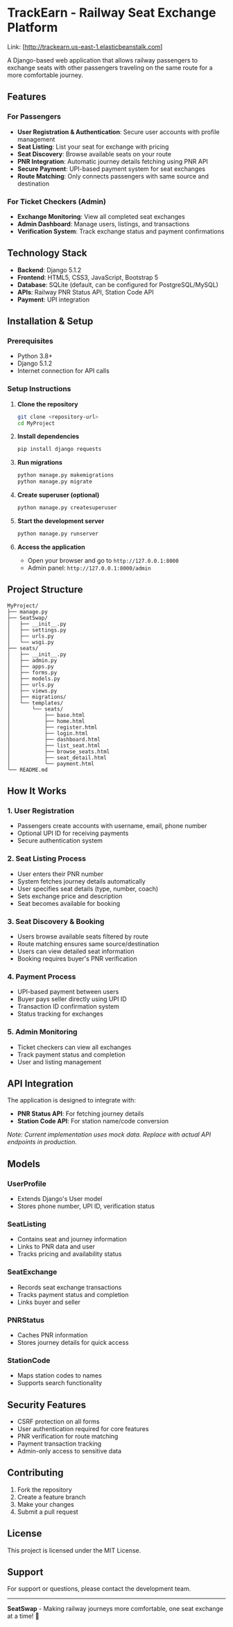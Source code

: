 # TrackEarn - Railway Seat Exchange Platform
Link: [http://trackearn.us-east-1.elasticbeanstalk.com]

A Django-based web application that allows railway passengers to exchange seats with other passengers traveling on the same route for a more comfortable journey.

## Features

### For Passengers
- **User Registration & Authentication**: Secure user accounts with profile management
- **Seat Listing**: List your seat for exchange with pricing
- **Seat Discovery**: Browse available seats on your route
- **PNR Integration**: Automatic journey details fetching using PNR API
- **Secure Payment**: UPI-based payment system for seat exchanges
- **Route Matching**: Only connects passengers with same source and destination

### For Ticket Checkers (Admin)
- **Exchange Monitoring**: View all completed seat exchanges
- **Admin Dashboard**: Manage users, listings, and transactions
- **Verification System**: Track exchange status and payment confirmations

## Technology Stack

- **Backend**: Django 5.1.2
- **Frontend**: HTML5, CSS3, JavaScript, Bootstrap 5
- **Database**: SQLite (default, can be configured for PostgreSQL/MySQL)
- **APIs**: Railway PNR Status API, Station Code API
- **Payment**: UPI integration

## Installation & Setup

### Prerequisites
- Python 3.8+
- Django 5.1.2
- Internet connection for API calls

### Setup Instructions

1. **Clone the repository**
   ```bash
   git clone <repository-url>
   cd MyProject
   ```

2. **Install dependencies**
   ```bash
   pip install django requests
   ```

3. **Run migrations**
   ```bash
   python manage.py makemigrations
   python manage.py migrate
   ```

4. **Create superuser (optional)**
   ```bash
   python manage.py createsuperuser
   ```

5. **Start the development server**
   ```bash
   python manage.py runserver
   ```

6. **Access the application**
   - Open your browser and go to `http://127.0.0.1:8000`
   - Admin panel: `http://127.0.0.1:8000/admin`

## Project Structure

```
MyProject/
├── manage.py
├── SeatSwap/
│   ├── __init__.py
│   ├── settings.py
│   ├── urls.py
│   └── wsgi.py
├── seats/
│   ├── __init__.py
│   ├── admin.py
│   ├── apps.py
│   ├── forms.py
│   ├── models.py
│   ├── urls.py
│   ├── views.py
│   ├── migrations/
│   └── templates/
│       └── seats/
│           ├── base.html
│           ├── home.html
│           ├── register.html
│           ├── login.html
│           ├── dashboard.html
│           ├── list_seat.html
│           ├── browse_seats.html
│           ├── seat_detail.html
│           └── payment.html
└── README.md
```

## How It Works

### 1. User Registration
- Passengers create accounts with username, email, phone number
- Optional UPI ID for receiving payments
- Secure authentication system

### 2. Seat Listing Process
- User enters their PNR number
- System fetches journey details automatically
- User specifies seat details (type, number, coach)
- Sets exchange price and description
- Seat becomes available for booking

### 3. Seat Discovery & Booking
- Users browse available seats filtered by route
- Route matching ensures same source/destination
- Users can view detailed seat information
- Booking requires buyer's PNR verification

### 4. Payment Process
- UPI-based payment between users
- Buyer pays seller directly using UPI ID
- Transaction ID confirmation system
- Status tracking for exchanges

### 5. Admin Monitoring
- Ticket checkers can view all exchanges
- Track payment status and completion
- User and listing management

## API Integration

The application is designed to integrate with:
- **PNR Status API**: For fetching journey details
- **Station Code API**: For station name/code conversion

*Note: Current implementation uses mock data. Replace with actual API endpoints in production.*

## Models

### UserProfile
- Extends Django's User model
- Stores phone number, UPI ID, verification status

### SeatListing
- Contains seat and journey information
- Links to PNR data and user
- Tracks pricing and availability status

### SeatExchange
- Records seat exchange transactions
- Tracks payment status and completion
- Links buyer and seller

### PNRStatus
- Caches PNR information
- Stores journey details for quick access

### StationCode
- Maps station codes to names
- Supports search functionality

## Security Features

- CSRF protection on all forms
- User authentication required for core features
- PNR verification for route matching
- Payment transaction tracking
- Admin-only access to sensitive data

## Contributing

1. Fork the repository
2. Create a feature branch
3. Make your changes
4. Submit a pull request

## License

This project is licensed under the MIT License.

## Support

For support or questions, please contact the development team.

---

**SeatSwap** - Making railway journeys more comfortable, one seat exchange at a time! 🚂
